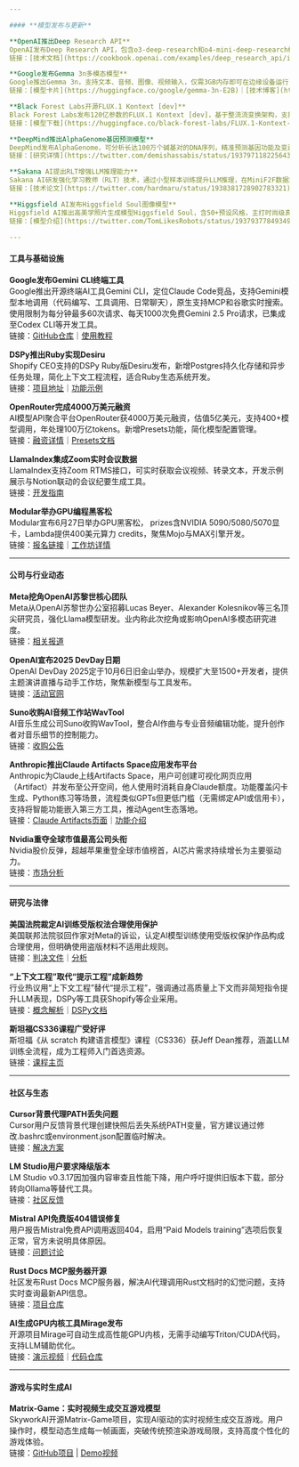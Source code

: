 ```yaml
---

#### **模型发布与更新**

**OpenAI推出Deep Research API**  
OpenAI发布Deep Research API，包含o3-deep-research和o4-mini-deep-research模型，原生支持MCP、搜索和代码解释器，支持多智能体设置。提供入门教程和多智能体使用指南，可构建高级研究型AI代理。  
链接：[技术文档](https://cookbook.openai.com/examples/deep_research_api/introduction_to_deep_research_api)｜[多智能体示例](https://cookbook.openai.com/examples/deep_research_api/introduction_to_deep_research_api_agents)

**Google发布Gemma 3n多模态模型**  
Google推出Gemma 3n，支持文本、音频、图像、视频输入，仅需3GB内存即可在边缘设备运行，LMSys Arena得分1300。采用全新MatFormer架构，Hugging Face、Ollama等平台已支持。  
链接：[模型卡片](https://huggingface.co/google/gemma-3n-E2B)｜[技术博客](https://developers.googleblog.com/en/introducing-gemma-3n-developer-guide/)

**Black Forest Labs开源FLUX.1 Kontext [dev]**  
Black Forest Labs发布120亿参数的FLUX.1 Kontext [dev]，基于整流流变换架构，支持指令驱动图像编辑，性能接近GPT-4o。已在Hugging Face开放权重，diffusers库提供支持。  
链接：[模型下载](https://huggingface.co/black-forest-labs/FLUX.1-Kontext-dev)｜[技术说明](https://bfl.ai/announcements/flux-1-kontext-dev)

**DeepMind推出AlphaGenome基因预测模型**  
DeepMind发布AlphaGenome，可分析长达100万个碱基对的DNA序列，精准预测基因功能及变异影响至单个碱基对级别，为AI生物学领域突破，助力疾病研究与药物开发。  
链接：[研究详情](https://twitter.com/demishassabis/status/1937971182256435323)｜[官方技术介绍](https://deepmind.google/discover/blog/alphagenome-ai-for-better-understanding-the-genome/)

**Sakana AI提出RLT增强LLM推理能力**  
Sakana AI研发强化学习教师（RLT）技术，通过小型样本训练提升LLM推理，在MiniF2F数据集上准确率达86.1%，计算效率优于传统方法。  
链接：[技术论文](https://twitter.com/hardmaru/status/1938381728902783321)

**Higgsfield AI发布Higgsfield Soul图像模型**  
Higgsfield AI推出高美学照片生成模型Higgsfield Soul，含50+预设风格，主打时尚级真实感，支持超写实人像与场景创作。  
链接：[模型介绍](https://twitter.com/TomLikesRobots/status/1937937784934912415)

---
```



#### **工具与基础设施**

**Google发布Gemini CLI终端工具**  
Google推出开源终端AI工具Gemini CLI，定位Claude Code竞品，支持Gemini模型本地调用（代码编写、工具调用、日常聊天），原生支持MCP和谷歌实时搜索。使用限制为每分钟最多60次请求、每天1000次免费Gemini 2.5 Pro请求，已集成至Codex CLI等开发工具。  
链接：[GitHub仓库](https://github.com/google-gemini/gemini-cli/)｜[使用教程](https://twitter.com/googleaidevs/status/1938023045320335789)

**DSPy推出Ruby实现Desiru**  
Shopify CEO支持的DSPy Ruby版Desiru发布，新增Postgres持久化存储和异步任务处理，简化上下文工程流程，适合Ruby生态系统开发。  
链接：[项目地址](https://github.com/obie/desiru)｜[功能示例](https://github.com/obie/desiru/blob/main/examples/persistence_example.rb)

**OpenRouter完成4000万美元融资**  
AI模型API聚合平台OpenRouter获4000万美元融资，估值5亿美元，支持400+模型调用，年处理100万亿tokens。新增Presets功能，简化模型配置管理。  
链接：[融资详情](https://twitter.com/deedydas/status/1937902948920811729)｜[Presets文档](https://openrouter.ai/docs/features/presets)

**LlamaIndex集成Zoom实时会议数据**  
LlamaIndex支持Zoom RTMS接口，可实时获取会议视频、转录文本，开发示例展示与Notion联动的会议纪要生成工具。  
链接：[开发指南](https://twitter.com/jerryjliu0/status/1937998395383423130)

**Modular举办GPU编程黑客松**  
Modular宣布6月27日举办GPU黑客松， prizes含NVIDIA 5090/5080/5070显卡，Lambda提供400美元算力 credits，聚焦Mojo与MAX引擎开发。  
链接：[报名链接](https://lu.ma/modular-hack-weekend)｜[工作坊详情](https://lu.ma/modular-gpu-workshop)

---


#### **公司与行业动态**

**Meta挖角OpenAI苏黎世核心团队**  
Meta从OpenAI苏黎世办公室招募Lucas Beyer、Alexander Kolesnikov等三名顶尖研究员，强化Llama模型研发。业内称此次挖角或影响OpenAI多模态研究进度。  
链接：[相关报道](https://twitter.com/Yuchenj_UW/status/1938077153733800075)

**OpenAI宣布2025 DevDay日期**  
OpenAI DevDay 2025定于10月6日旧金山举办，规模扩大至1500+开发者，提供主题演讲直播与动手工作坊，聚焦新模型与工具发布。  
链接：[活动官网](https://www.devday.openai.com/)

**Suno收购AI音频工作站WavTool**  
AI音乐生成公司Suno收购WavTool，整合AI作曲与专业音频编辑功能，提升创作者对音乐细节的控制能力。  
链接：[收购公告](https://twitter.com/SunoMusic/status/1938281718865399933)

**Anthropic推出Claude Artifacts Space应用发布平台**  
Anthropic为Claude上线Artifacts Space，用户可创建可视化网页应用（Artifact）并发布至公开空间，他人使用时消耗自身Claude额度。功能覆盖闪卡生成、Python练习等场景，流程类似GPTs但更低门槛（无需绑定API或信用卡），支持将智能功能嵌入第三方工具，推动Agent生态落地。  
链接：[Claude Artifacts页面](https://claude.ai/artifacts)｜[功能介绍](https://twitter.com/alexalbert__/status/1937934036590334335)

**Nvidia重夺全球市值最高公司头衔**  
Nvidia股价反弹，超越苹果重登全球市值榜首，AI芯片需求持续增长为主要驱动力。  
链接：[市场分析](https://twitter.com/nearcyan/status/1938035873259655202)

---


#### **研究与法律**

**美国法院裁定AI训练受版权法合理使用保护**  
美国联邦法院驳回作家对Meta的诉讼，认定AI模型训练使用受版权保护作品构成合理使用，但明确使用盗版材料不适用此规则。  
链接：[判决文件](https://storage.courtlistener.com/recap/gov.uscourts.cand.434709/gov.uscourts.cand.434709.231.0_2.pdf)｜[分析](https://twitter.com/AndrewYNg/status/1938265468986659075)

**“上下文工程”取代“提示工程”成新趋势**  
行业热议用“上下文工程”替代“提示工程”，强调通过高质量上下文而非简短指令提升LLM表现，DSPy等工具获Shopify等企业采用。  
链接：[概念解析](https://twitter.com/karpathy/status/1937934052436414690)｜[DSPy文档](https://dspy-docs.vercel.app/)

**斯坦福CS336课程广受好评**  
斯坦福《从 scratch 构建语言模型》课程（CS336）获Jeff Dean推荐，涵盖LLM训练全流程，成为工程师入门首选资源。  
链接：[课程主页](https://twitter.com/stanfordnlp/status/1937944419090764222)

---


#### **社区与生态**

**Cursor背景代理PATH丢失问题**  
Cursor用户反馈背景代理创建快照后丢失系统PATH变量，官方建议通过修改.bashrc或environment.json配置临时解决。  
链接：[解决方案](https://discord.com/channels/1074847526655643750/1367213641027551352/1387508809303457793)

**LM Studio用户要求降级版本**  
LM Studio v0.3.17因加强内容审查且性能下降，用户呼吁提供旧版本下载，部分转向Ollama等替代工具。  
链接：[社区反馈](https://discord.com/channels/1110598183144399058/1110598183144399061/1387511689204727950)

**Mistral API免费版404错误修复**  
用户报告Mistral免费API调用返回404，启用“Paid Models training”选项后恢复正常，官方未说明具体原因。  
链接：[问题讨论](https://discord.com/channels/1091220969173028894/1094454198688546826/1387522610983866500)

**Rust Docs MCP服务器开源**  
社区发布Rust Docs MCP服务器，解决AI代理调用Rust文档时的幻觉问题，支持实时查询最新API信息。  
链接：[项目仓库](https://github.com/snowmead/rust-docs-mcp)

**AI生成GPU内核工具Mirage发布**  
开源项目Mirage可自动生成高性能GPU内核，无需手动编写Triton/CUDA代码，支持LLM辅助优化。  
链接：[演示视频](https://share.google/41nz6vDcGvu45uUIc)｜[代码仓库](https://github.com/tcapelle/triton_eval/tree/main/sandbox)

---


#### **游戏与实时生成AI**

**Matrix-Game：实时视频生成交互游戏模型**  
SkyworkAI开源Matrix-Game项目，实现AI驱动的实时视频生成交互游戏。用户操作时，模型动态生成每一帧画面，突破传统预渲染游戏局限，支持高度个性化的游戏体验。  
链接：[GitHub项目](https://github.com/SkyworkAI/Matrix-Game) | [Demo视频](attachment:882b8b17-20fd-4b7a-af2d-26b151639900:demo1.mp4)